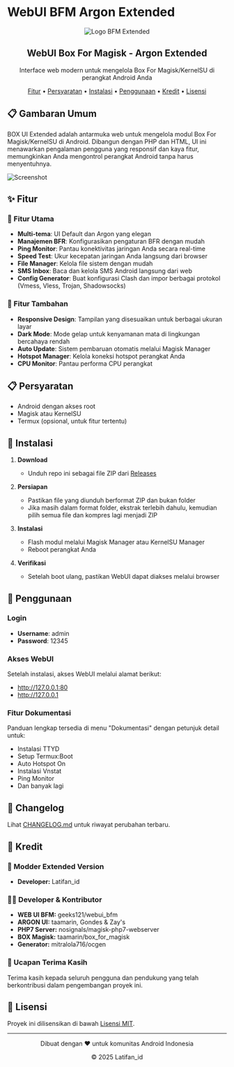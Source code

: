 # WebUI BFM Argon Extended

<div align="center">
  <img src="https://via.placeholder.com/200x200.png?text=BFM+Extended" alt="Logo BFM Extended">
  
  <h2>WebUI Box For Magisk - Argon Extended</h2>
  
  <p>Interface web modern untuk mengelola Box For Magisk/KernelSU di perangkat Android Anda</p>

  <p>
    <a href="#fitur">Fitur</a> •
    <a href="#persyaratan">Persyaratan</a> •
    <a href="#instalasi">Instalasi</a> •
    <a href="#penggunaan">Penggunaan</a> •
    <a href="#kredit">Kredit</a> •
    <a href="#lisensi">Lisensi</a>
  </p>
</div>

## 📋 Gambaran Umum

BOX UI Extended adalah antarmuka web untuk mengelola modul Box For Magisk/KernelSU di Android. Dibangun dengan PHP dan HTML, UI ini menawarkan pengalaman pengguna yang responsif dan kaya fitur, memungkinkan Anda mengontrol perangkat Android tanpa harus menyentuhnya.

![Screenshot](https://via.placeholder.com/800x450.png?text=Screenshot)

## ✨ Fitur

### 🔧 Fitur Utama
- **Multi-tema**: UI Default dan Argon yang elegan
- **Manajemen BFR**: Konfigurasikan pengaturan BFR dengan mudah
- **Ping Monitor**: Pantau konektivitas jaringan Anda secara real-time
- **Speed Test**: Ukur kecepatan jaringan Anda langsung dari browser
- **File Manager**: Kelola file sistem dengan mudah
- **SMS Inbox**: Baca dan kelola SMS Android langsung dari web
- **Config Generator**: Buat konfigurasi Clash dan impor berbagai protokol (Vmess, Vless, Trojan, Shadowsocks)

### 📱 Fitur Tambahan
- **Responsive Design**: Tampilan yang disesuaikan untuk berbagai ukuran layar
- **Dark Mode**: Mode gelap untuk kenyamanan mata di lingkungan bercahaya rendah
- **Auto Update**: Sistem pembaruan otomatis melalui Magisk Manager
- **Hotspot Manager**: Kelola koneksi hotspot perangkat Anda
- **CPU Monitor**: Pantau performa CPU perangkat

## 📋 Persyaratan

- Android dengan akses root
- Magisk atau KernelSU
- Termux (opsional, untuk fitur tertentu)

## 🚀 Instalasi

1. **Download**
   - Unduh repo ini sebagai file ZIP dari [Releases](https://github.com/latifangren/webui_bfm_argon_Extended/releases)

2. **Persiapan**
   - Pastikan file yang diunduh berformat ZIP dan bukan folder
   - Jika masih dalam format folder, ekstrak terlebih dahulu, kemudian pilih semua file dan kompres lagi menjadi ZIP

3. **Instalasi**
   - Flash modul melalui Magisk Manager atau KernelSU Manager
   - Reboot perangkat Anda

4. **Verifikasi**
   - Setelah boot ulang, pastikan WebUI dapat diakses melalui browser

## 📱 Penggunaan

### Login

- **Username**: admin
- **Password**: 12345

### Akses WebUI

Setelah instalasi, akses WebUI melalui alamat berikut:
- http://127.0.0.1:80
- http://127.0.0.1

### Fitur Dokumentasi

Panduan lengkap tersedia di menu "Dokumentasi" dengan petunjuk detail untuk:
- Instalasi TTYD
- Setup Termux:Boot
- Auto Hotspot On
- Instalasi Vnstat
- Ping Monitor
- Dan banyak lagi

## 📝 Changelog

Lihat [CHANGELOG.md](https://github.com/latifangren/webui_bfm_argon_Extended/blob/main/CHANGELOG.md) untuk riwayat perubahan terbaru.

## 🙏 Kredit

### 🌟 Modder Extended Version
- **Developer:** Latifan_id

### 👨‍💻 Developer & Kontributor
- **WEB UI BFM:** geeks121/webui_bfm
- **ARGON UI:** taamarin, Gondes & Zay's
- **PHP7 Server:** nosignals/magisk-php7-webserver
- **BOX Magisk:** taamarin/box_for_magisk
- **Generator:** mitralola716/ocgen

### 💝 Ucapan Terima Kasih
Terima kasih kepada seluruh pengguna dan pendukung yang telah berkontribusi dalam pengembangan proyek ini.

## 📄 Lisensi

Proyek ini dilisensikan di bawah [Lisensi MIT](https://github.com/latifangren/webui_bfm_argon_Extended/blob/main/LICENSE).

---

<div align="center">
  <p>Dibuat dengan ❤️ untuk komunitas Android Indonesia</p>
  <p>© 2025 Latifan_id</p>
</div>
